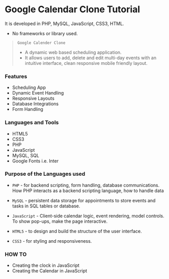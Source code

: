 # Google Calendar Clone Tutorial 
It is developed in PHP, MySQL, JavaScript, CSS3, HTML.
- No frameworks or library used.

> `Google Calender Clone`
> - A dynamic web based scheduling application.
> - It allows users to add, delete and edit multi-day events with an intuitive interface, clean responsive mobile friendly layout. 

### Features
- Scheduling App
- Dynamic Event Handling
- Responsive Layouts
- Database Integrations
- Form Handling


### Languages and Tools
- HTML5
- CSS3
- PHP
- JavaScript
- MySQL, SQL
- Google Fonts i.e. Inter

### Purpose of the Languages used
- `PHP` -  for backend scripting, form handling, database communications. How PHP interacts as a backend scripting language, how to handle data

- `MySQL` - persistent data storage for appointments to store events and tasks in SQL tables or database.

- `JavaScript` - Client-side calendar logic, event rendering, model controls. To show pop-ups, make the page interactive.

- `HTML5` - to design and build the structure of the user interface.

- `CSS3` - for styling and responsiveness.


### HOW TO
- Creating the clock in JavaScript
- Creating the Calendar in JavaScript


